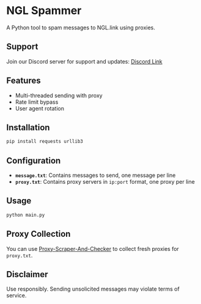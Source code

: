 # NGL Spammer

A Python tool to spam messages to NGL.link using proxies.

## Support

Join our Discord server for support and updates: [Discord Link](https://discord.gg/R7ybdvBSuM)

## Features

- Multi-threaded sending with proxy
- Rate limit bypass
- User agent rotation

## Installation

```bash
pip install requests urllib3
```

## Configuration

- **`message.txt`**: Contains messages to send, one message per line
- **`proxy.txt`**: Contains proxy servers in `ip:port` format, one proxy per line  

## Usage

```bash
python main.py
```

## Proxy Collection

You can use [Proxy-Scraper-And-Checker](https://github.com/iamthebestm85/Proxy-Scraper-And-Checker-) to collect fresh proxies for `proxy.txt`.

## Disclaimer

Use responsibly. Sending unsolicited messages may violate terms of service.

